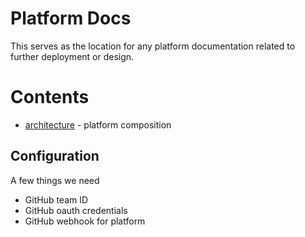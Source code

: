 # Platform Docs

This serves as the location for any platform documentation related to further deployment or design.

# Contents

- [architecture](#architecture.md) - platform composition

## Configuration

A few things we need

- GitHub team ID
- GitHub oauth credentials
- GitHub webhook for platform

